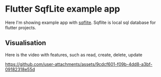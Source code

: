 # Flutter SqfLite example app

Here I'm showing example app with [sqflite](https://pub.dev/packages/sqflite). Sqflite is local sql database for flutter projects.

## Visualisation
Here is the video with features, such as read, create, delete, update

https://github.com/user-attachments/assets/9cdcf601-f09b-4dd8-a3bf-09182318e55d

